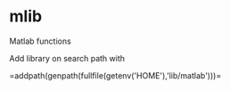 mlib
====

Matlab functions

Add library on search path with

=addpath(genpath(fullfile(getenv('HOME'),'lib/matlab')))=
